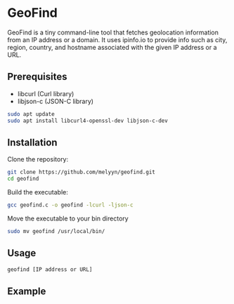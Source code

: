 # GeoFind
GeoFind is a tiny command-line tool that fetches geolocation information from an IP address or a domain. It uses ipinfo.io to provide info such as city, region, country, and hostname associated with the given IP address or a URL.

## Prerequisites
- libcurl (Curl library)
- libjson-c (JSON-C library)

```bash
sudo apt update
sudo apt install libcurl4-openssl-dev libjson-c-dev
```

## Installation
Clone the repository:
```bash
git clone https://github.com/melyyn/geofind.git
cd geofind
```

Build the executable:
```bash
gcc geofind.c -o geofind -lcurl -ljson-c
```

Move the executable to your bin directory
```bash
sudo mv geofind /usr/local/bin/
```

## Usage
```bash
geofind [IP address or URL]
```

## Example


